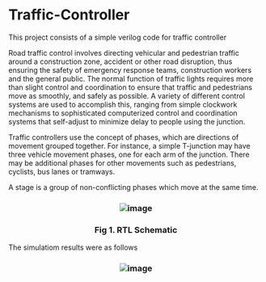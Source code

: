 # Traffic-Controller
This project consists of a simple verilog code for traffic controller

Road traffic control involves directing vehicular and pedestrian traffic around a construction zone, accident or other road disruption, thus ensuring the safety of emergency response teams, construction workers and the general public.
The normal function of traffic lights requires more than slight control and coordination to ensure that traffic and pedestrians move as smoothly, and safely as possible. A variety of different control systems are used to accomplish this, ranging from simple clockwork mechanisms to sophisticated computerized control and coordination systems that self-adjust to minimize delay to people using the junction.

Traffic controllers use the concept of phases, which are directions of movement grouped together. For instance, a simple T-junction may have three vehicle movement phases, one for each arm of the junction. There may be additional phases for other movements such as pedestrians, cyclists, bus lanes or tramways.

A stage is a group of non-conflicting phases which move at the same time.

### <p align="center">![image](https://user-images.githubusercontent.com/48091500/58762262-fc283880-856b-11e9-82e8-86a79437463b.png)

### <p align="center">Fig 1. RTL Schematic</p>

The simulatiom results were as follows

### <p align="center">![image](https://user-images.githubusercontent.com/48091500/58762244-e4e94b00-856b-11e9-9253-1ba37a52d56a.png)

